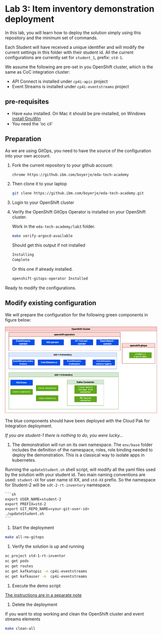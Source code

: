 # Lab 3: Item inventory demonstration deployment

In this lab, you will learn how to deploy the solution simply using this repository and the minimum set of commands.

Each Student will have received a unique identifier and will modify the current settings in this folder with their student id. 
All the current configurations are currently set for `student_1`, prefix: `std-1`.

We assume the following are pre-set in you OpenShift cluster, which is the same as CoC integration cluster:

* API Connect is installed under `cp4i-apic` project
* Event Streams is installed under `cp4i-eventstreams` project

## pre-requisites

* Have `make` installed. On Mac it should be pre-installed, on Windows [install GnuWin](http://gnuwin32.sourceforge.net/install.html)
* You need the 'oc cli'

## Preparation

As we are using GitOps, you need to have the source of the configuration into your own account.

1. Fork the current repository to your github account: 

    ```sh
    chrome https://github.ibm.com/boyerje/eda-tech-academy
    ```

1. Then clone it to your laptop

    ```sh
    git clone https://github.ibm.com/boyerje/eda-tech-academy.git
    ```
1. Login to your OpenShift cluster

1. Verify the OpenShift GitOps Operator is installed on your OpenShift cluster.

    Work in the `eda-tech-academy/lab3` folder.

    ```sh
    make verify-argocd-available
    ```

    Should get this output if not installed

    ```sh
    Installing
    Complete
    ```

    Or this one if already installed.

    ```sh
    openshift-gitops-operator Installed
    ```

Ready to modify the configurations.


## Modify existing configuration

We will prepare the configuration for the following green components in figure below:

![](./images/student_env.png)

The blue components should have been deployed with the Cloud Pak for Integration deployment. 

*If you are student-1 there is nothing to do, you were lucky...*

1. The demonstration will run on its own namespace. The `env/base` folder includes the definition of the namespace, roles, role binding needed to deploy the demonstration. This is a classical way to isolate apps in kubernetes. 

Running the `updateStudent.sh` shell script, will modify all the yaml files used by the solution with your student id. Two main naming conventions are used: `student-XX` for user name id XX, and `std-XX` prefix. So the namespace for Student-2 will be `sdt-2-rt-inventory` namespace. 

    ```sh
    export USER_NAME=student-2
    export PREFIX=std-2
    export GIT_REPO_NAME=<your-git-user-id>
    ./updateStudent.sh
    ```

1. Start the deployment

```sh
make all-no-gitops
```

1. Verify the solution is up and running

```sh
oc project std-1-rt-inventor
oc get pods
oc get routes 
oc get kafkatopic -n cp4i-eventstreams
oc get kafkauser -n  cp4i-eventstreams
```

1. Execute the demo script

[The instructions are in a separate note](https://ibm-cloud-architecture.github.io/refarch-eda/scenarios/realtime-inventory/#demonstrate-the-real-time-processing)

1. Delete the deployment

If you want to stop working and clean the OpenShift cluster and event streams elements

```sh
make clean-all
```